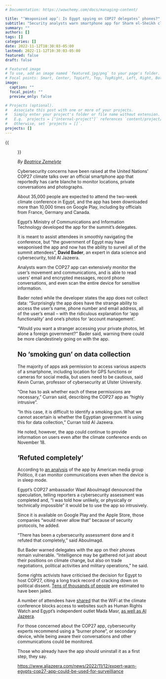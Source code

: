 ```yaml
---
# Documentation: https://wowchemy.com/docs/managing-content/

title: "‘Weaponised app’: Is Egypt spying on COP27 delegates’ phones?"
subtitle: "Security analysts warn smartphone app for Sharm el-Sheikh climate talks could be used for spying as it has ‘highly intrusive’ access to locations, conversations and images."
summary: ""
authors: []
tags: []
categories: []
date: 2022-11-12T10:30:03-05:00
lastmod: 2022-11-12T10:30:03-05:00
featured: false
draft: false

# Featured image
# To use, add an image named `featured.jpg/png` to your page's folder.
# Focal points: Smart, Center, TopLeft, Top, TopRight, Left, Right, BottomLeft, Bottom, BottomRight.
image:
  caption: ""
  focal_point: ""
  preview_only: false

# Projects (optional).
#   Associate this post with one or more of your projects.
#   Simply enter your project's folder or file name without extension.
#   E.g. `projects = ["internal-project"]` references `content/project/deep-learning/index.md`.
#   Otherwise, set `projects = []`.
projects: []
---
```


{{<figure src="cop27.jpg">}}

*By [Beatrice Zemelyte](https://www.aljazeera.com/author/zemelyteb)*

Cybersecurity concerns have been raised at the United Nations’ COP27 climate talks over an official smartphone app that reportedly has carte blanche to monitor locations, private conversations and photographs.

About 35,000 people are expected to attend the two-week climate conference in Egypt, and the app has been downloaded more than 10,000 times on Google Play, including by officials from France, Germany and Canada.

Egypt’s Ministry of Communications and Information Technology developed the app for the summit’s delegates.

It is meant to assist attendees in smoothly navigating the conference, but “the government of Egypt may have weaponised the app and now has the ability to surveil all of the summit attendees”, **David Bader**, an expert in data science and cybersecurity, told Al Jazeera.

Analysts warn the COP27 app can extensively monitor the user’s movement and communications, and is able to read users’ email and encrypted messages, record phone conversations, and even scan the entire device for sensitive information.

Bader noted while the developer states the app does not collect data: “Surprisingly the app does have the strange ability to access the user’s name, phone number and email address, all of the user’s email – with the ridiculous explanation for ‘app functionality’ and one’s photos for ‘account management’.

“Would you want a stranger accessing your private photos, let alone a foreign government?” Bader said, warning there could be more clandestinely going on with the app.

## No ‘smoking gun’ on data collection ##

The majority of apps ask permission to access various aspects of a smartphone, including location for GPS functions or cameras for social media, but users need to be cautious, said Kevin Curran, professor of cybersecurity at Ulster University.

“One has to ask whether each of these permissions are necessary,” Curran said, describing the COP27 app as “highly intrusive”.

“In this case, it is difficult to identify a smoking gun. What we cannot ascertain is whether the Egyptian government is using this for data collection,” Curran told Al Jazeera.

He noted, however, the app could continue to provide information on users even after the climate conference ends on November 18.

## ‘Refuted completely’ ##

According to [an analysis](https://www.politico.eu/article/cop-27-climate-change-app-cybersecurity-weapon-risks/) of the app by American media group Politico, it can monitor communications even when the device is in sleep mode.

Egypt’s COP27 ambassador Wael Aboulmagd denounced the speculation, telling reporters a cybersecurity assessment was completed and, “I was told how unlikely, or physically or technically impossible” it would be to use the app so intrusively.

Since it is available on Google Play and the Apple Store, those companies “would never allow that” because of security protocols, he added.

“There has been a cybersecurity assessment done and it refuted that completely,” said Aboulmagd.

But Bader warned delegates with the app on their phones remain vulnerable. “Intelligence may be gathered not just about their positions on climate change, but also on trade negotiations, political activities and military operations,” he said.

Some rights activists have criticised the decision for Egypt to host COP27, citing a long track record of cracking down on political dissent. [Tens of thousands of people](https://www.aljazeera.com/news/2019/1/4/egypt-demands-cbs-should-not-air-interview-with-president-sisi) are estimated to have been jailed.

A number of attendees have [shared](https://www.theguardian.com/environment/2022/nov/06/egypt-cop27-climate-surveillance-cybersecurity) that the WiFi at the climate conference blocks access to websites such as Human Rights Watch and Egypt’s independent outlet Mada Masr, [as well as Al Jazeera](https://www.aljazeera.com/news/2022/9/14/egypt-decides-to-release-al-jazeera-journalist-lawyer-says).

For those concerned about the COP27 app, cybersecurity experts recommend using a “burner phone”, or secondary device, while being aware their conversations and other communications could be monitored.

Those who already have the app should uninstall it as a first step, they say.

https://www.aljazeera.com/news/2022/11/12/expert-warn-egypts-cop27-app-could-be-used-for-surveilliance
